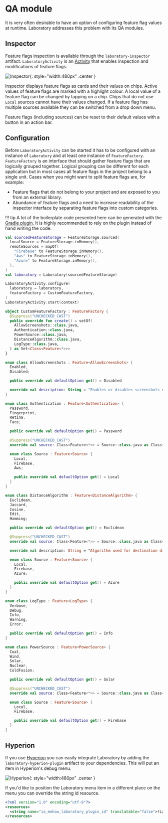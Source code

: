 # QA module

It is very often desirable to have an option of configuring feature flag values at runtime. Laboratory addresses this problem with its QA modules.

## Inspector

Feature flags inspection is available through the `laboratory-inspector` artifact. `LaboratoryActivity` is an [Activity](https://developer.android.com/reference/android/app/Activity) that enables inspection and modifications of feature flags.

![Inspector](images/inspector_screenshot.jpg){: style="width:480px" .center }

Inspector displays feature flags as cards and their values on chips. Active values of feature flags are marked with a highlight colour. A local value of a feature flag can be changed by tapping on a chip. Chips that do not use `Local` sources cannot have their values changed. If a feature flag has multiple sources available they can be switched from a drop down menu.

Feature flags (including sources) can be reset to their default values with a button in an action bar.

## Configuration

Before `LaboratoryActivity` can be started it has to be configured with an instance of `Laboratory` and at least one instance of `FeatureFactory`. `FeatureFactory` is an interface that should gather feature flags that are logically grouped together. Logical grouping can be different for each application but in most cases all feature flags in the project belong to a single unit. Cases when you might want to split feature flags are, for example:

- Feature flags that do not belong to your project and are exposed to you from an external library.
- Abundance of feature flags and a need to increase readability of the inspector interface by separating feature flags into custom categories.

!!! tip
    A lot of the boilerplate code presented here can be generated with the [Gradle plugin](gradle-plugin.md). It is highly recommended to rely on the plugin instead of hand writing the code.

```kotlin
val sourcedFeatureStorage = FeatureStorage.sourced(
  localSource = FeatureStorage.inMemory(),
  remoteSources = mapOf(
    "Firebase" to FeatureStorage.inMemory(),
    "Aws" to FeatureStorage.inMemory(),
    "Azure" to FeatureStorage.inMemory(),
  ),
)
val laboratory = Laboratory(sourcedFeatureStorage)

LaboratoryActivity.configure(
  laboratory = laboratory,
  featureFactory = CustomFeatureFactory,
)
LaboratoryActivity.start(context)

object CustomFeatureFactory : FeatureFactory {
  @Suppress("UNCHECKED_CAST")
  public override fun create() = setOf(
    AllowScreenshots::class.java,
    Authentication::class.java,
    PowerSource::class.java,
    DistanceAlgorithm::class.java,
    LogType::class.java,
  ) as Set<Class<Feature<*>>>
}

enum class AllowScreenshots : Feature<AllowScreenshots> {
  Enabled,
  Disabled;

  public override val defaultOption get() = Disabled

  override val description: String = "Enables or disables screenshots during a video chat"
}

enum class Authentication : Feature<Authentication> {
  Password,
  Fingerprint,
  Retina,
  Face;

  public override val defaultOption get() = Password

  @Suppress("UNCHECKED_CAST")
  override val source: Class<Feature<*>> = Source::class.java as Class<Feature<*>>

  enum class Source : Feature<Source> {
    Local,
    Firebase,
    Aws;

    public override val defaultOption get() = Local
  }
}

enum class DistanceAlgorithm : Feature<DistanceAlgorithm> {
  Euclidean,
  Jaccard,
  Cosine,
  Edit,
  Hamming;

  public override val defaultOption get() = Euclidean

  @Suppress("UNCHECKED_CAST")
  override val source: Class<Feature<*>> = Source::class.java as Class<Feature<*>>

  override val description: String = "Algorithm used for destination distance calculations"

  enum class Source : Feature<Source> {
    Local,
    Firebase,
    Azure;

    public override val defaultOption get() = Azure
  }
}

enum class LogType : Feature<LogType> {
  Verbose,
  Debug,
  Info,
  Warning,
  Error;

  public override val defaultOption get() = Info
}

enum class PowerSource : Feature<PowerSource> {
  Coal,
  Wind,
  Solar,
  Nuclear,
  ColdFusion;

  public override val defaultOption get() = Solar

  @Suppress("UNCHECKED_CAST")
  override val source: Class<Feature<*>> = Source::class.java as Class<Feature<*>>

  enum class Source : Feature<Source> {
    Local,
    Firebase;

    public override val defaultOption get() = Firebase
  }
}
```

## Hyperion

If you use [Hyperion](https://github.com/willowtreeapps/Hyperion-Android) you can easily integrate Laboratory by adding the `laboratory-hyperion-plugin` artifact to your dependencies. This will put an item in Hyperion's debug menu.

![Hyperion](images/hyperion_screenshot.jpg){: style="width:480px" .center }

If you'd like to position the Laboratory menu item in a different place on the menu you can override the string id resource.

```xml
<?xml version="1.0" encoding="utf-8"?>
<resources>
  <string name="io_mehow_laboratory_plugin_id" translatable="false">!Laboratory</string>
</resources>

```
